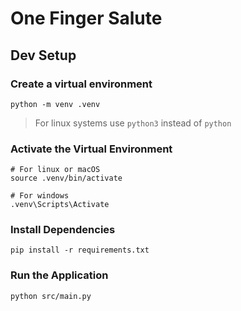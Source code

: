 # One Finger Salute


## Dev Setup

### Create a virtual environment
   
```shell
python -m venv .venv
```
> For linux systems use `python3` instead of `python`

### Activate the Virtual Environment
```shell
# For linux or macOS
source .venv/bin/activate

# For windows
.venv\Scripts\Activate
```

### Install Dependencies
```shell
pip install -r requirements.txt
```

### Run the Application
```shell
python src/main.py
```